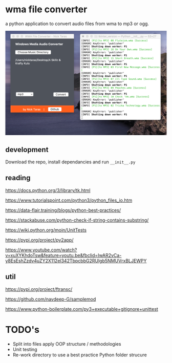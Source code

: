 # wma file converter

a python application to convert audio files from wma to mp3 or ogg.

![alt text](https://raw.githubusercontent.com/nicktaras/audio_converter/master/Screenshot%202020-03-03%20at%2019.01.26.png?raw=true)

## development

Download the repo, install dependancies and run `__init__.py`

## reading

https://docs.python.org/3/library/tk.html

https://www.tutorialspoint.com/python3/python_files_io.htm

https://data-flair.training/blogs/python-best-practices/

https://stackabuse.com/python-check-if-string-contains-substring/

https://wiki.python.org/moin/UnitTests

https://pypi.org/project/py2app/

https://www.youtube.com/watch?v=xuXYKhdoTsw&feature=youtu.be&fbclid=IwAR2vCa-y8EsEshZzdv4uZY2X112el342TbpcbbG2RUlgb5NMUVrxBLJEWPY

## util

https://pypi.org/project/ftransc/

https://github.com/navdeep-G/samplemod

https://www.python-boilerplate.com/py3+executable+gitignore+unittest

# TODO's

- Split into files apply OOP structure / methodologies 
- Unit testing
- Re-work directory to use a best practice Python folder strucure






